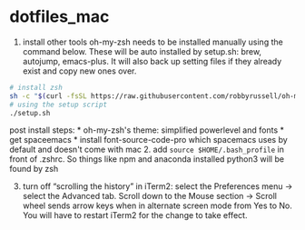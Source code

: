 dotfiles_mac
============
1. install other tools
oh-my-zsh needs to be installed manually using the command below. These will be auto installed by setup.sh: brew, autojump, emacs-plus. It will also back up setting files if they already exist and copy new ones over.

```bash
# install zsh
sh -c "$(curl -fsSL https://raw.githubusercontent.com/robbyrussell/oh-my-zsh/master/tools/install.sh)"
# using the setup script
./setup.sh
```
post install steps:
    * oh-my-zsh's theme: simplified powerlevel and fonts
    * get spaceemacs
    * install font-source-code-pro which spacemacs uses by default and doesn't come with mac
2. add ```source $HOME/.bash_profile``` in front of .zshrc. So things like npm and anaconda installed python3 will be found by zsh 

3. turn off “scrolling the history” in iTerm2:
select the Preferences menu -> select the Advanced tab. Scroll down to the Mouse section -> Scroll wheel sends arrow keys when in alternate screen mode from Yes to No. You will have to restart iTerm2 for the change to take effect.



